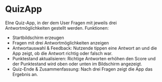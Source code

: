 # QuizApp

EIne Quiz-App, in der dem User Fragen mit jeweils drei Antwortmöglichkeiten gestellt werden.
Funktionen:
- Startbildschirm erzeugen
- Fragen mit drei Antwortmöglichkeiten anzeigen
- Antwortauswahl & Feedback: Nutzende tippen eine Antwort an und die App zeigt, ob die Antwort richtig oder falsch war.
- Punktestand aktualisieren: Richtige Antworten erhöhen den Score und der Punktestand wird oben oder unten im Bildschirm angezeigt.
- Quiz-Ende & Zusammenfassung: Nach drei Fragen zeigt die App das Ergebnis an.

